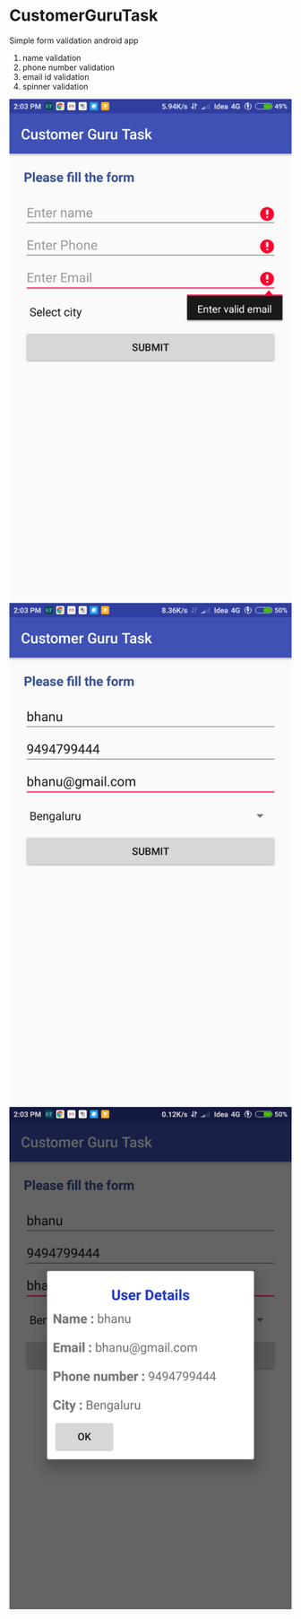 # CustomerGuruTask

Simple form validation android app
   1. name validation
   2. phone number validation
   3. email id validation
   4. spinner validation
   
   ![field error](https://github.com/bhanup212/CustomerGuruTask/blob/master/screenshot1.png)
   ![field validation](https://github.com/bhanup212/CustomerGuruTask/blob/master/screenshot2.png)
   ![user details in dialog](https://github.com/bhanup212/CustomerGuruTask/blob/master/screenshot3.png)

